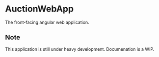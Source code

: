 # AuctionWebApp
The front-facing angular web application.

## Note
This application is still under heavy development. Documenation is a WIP.
